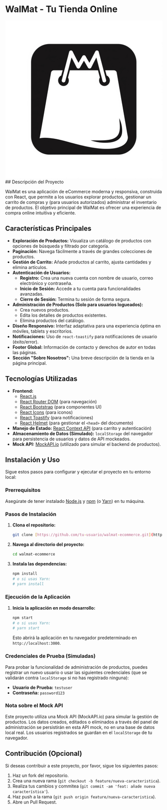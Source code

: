 # WalMat - Tu Tienda Online

![WalMat Logo](src/icons/walmat.png) ## Descripción del Proyecto

WalMat es una aplicación de eCommerce moderna y responsiva, construida con React, que permite a los usuarios explorar productos, gestionar un carrito de compras y (para usuarios autorizados) administrar el inventario de productos. El objetivo principal de WalMat es ofrecer una experiencia de compra online intuitiva y eficiente.

## Características Principales

* **Exploración de Productos:** Visualiza un catálogo de productos con opciones de búsqueda y filtrado por categoría.
* **Paginación:** Navega fácilmente a través de grandes colecciones de productos.
* **Gestión de Carrito:** Añade productos al carrito, ajusta cantidades y elimina artículos.
* **Autenticación de Usuarios:**
    * **Registro:** Crea una nueva cuenta con nombre de usuario, correo electrónico y contraseña.
    * **Inicio de Sesión:** Accede a tu cuenta para funcionalidades avanzadas.
    * **Cierre de Sesión:** Termina tu sesión de forma segura.
* **Administración de Productos (Solo para usuarios logueados):**
    * Crea nuevos productos.
    * Edita los detalles de productos existentes.
    * Elimina productos del catálogo.
* **Diseño Responsivo:** Interfaz adaptativa para una experiencia óptima en móviles, tablets y escritorios.
* **Notificaciones:** Uso de `react-toastify` para notificaciones de usuario (éxito/error).
* **Footer Global:** Información de contacto y derechos de autor en todas las páginas.
* **Sección "Sobre Nosotros":** Una breve descripción de la tienda en la página principal.

## Tecnologías Utilizadas

* **Frontend:**
    * [React.js](https://react.dev/)
    * [React Router DOM](https://reactrouter.com/en/main) (para navegación)
    * [React Bootstrap](https://react-bootstrap.netlify.app/) (para componentes UI)
    * [React Icons](https://react-icons.github.io/react-icons/) (para iconos)
    * [React Toastify](https://fkhadra.github.io/react-toastify/) (para notificaciones)
    * [React Helmet](https://github.com/nfl/react-helmet) (para gestionar el `<head>` del documento)
* **Manejo de Estado:** [React Context API](https://react.dev/learn/passing-props-with-context) (para carrito y autenticación)
* **Almacenamiento de Datos (Simulado):** `localStorage` del navegador para persistencia de usuarios y datos de API mockeados.
* **Mock API:** [MockAPI.io](https://mockapi.io/) (utilizado para simular el backend de productos).

## Instalación y Uso

Sigue estos pasos para configurar y ejecutar el proyecto en tu entorno local:

### Prerrequisitos

Asegúrate de tener instalado [Node.js](https://nodejs.org/en) y [npm](https://www.npmjs.com/) (o [Yarn](https://yarnpkg.com/)) en tu máquina.

### Pasos de Instalación

1.  **Clona el repositorio:**
    ```bash
    git clone [https://github.com/tu-usuario/walmat-ecommerce.git](https://github.com/tu-usuario/walmat-ecommerce.git) # Reemplaza con la URL de tu repositorio si usas Git
    ```
2.  **Navega al directorio del proyecto:**
    ```bash
    cd walmat-ecommerce
    ```
3.  **Instala las dependencias:**
    ```bash
    npm install
    # o si usas Yarn:
    # yarn install
    ```

### Ejecución de la Aplicación

1.  **Inicia la aplicación en modo desarrollo:**
    ```bash
    npm start
    # o si usas Yarn:
    # yarn start
    ```
    Esto abrirá la aplicación en tu navegador predeterminado en `http://localhost:3000`.

### Credenciales de Prueba (Simuladas)

Para probar la funcionalidad de administración de productos, puedes registrar un nuevo usuario o usar las siguientes credenciales (que se validarán contra `localStorage` si no has registrado ninguna):

* **Usuario de Prueba:** `testuser`
* **Contraseña:** `password123`

### Nota sobre el Mock API

Este proyecto utiliza una Mock API (MockAPI.io) para simular la gestión de productos. Los datos creados, editados o eliminados a través del panel de administración se persistirán en esta API mock, no en una base de datos local real. Los usuarios registrados se guardan en el `localStorage` de tu navegador.

## Contribución (Opcional)

Si deseas contribuir a este proyecto, por favor, sigue los siguientes pasos:
1.  Haz un fork del repositorio.
2.  Crea una nueva rama (`git checkout -b feature/nueva-caracteristica`).
3.  Realiza tus cambios y commitea (`git commit -am 'feat: añade nueva característica'`).
4.  Haz push a la rama (`git push origin feature/nueva-caracteristica`).
5.  Abre un Pull Request.

